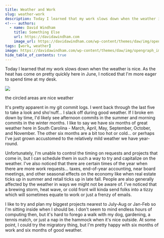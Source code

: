 ```yaml
---
title: Weather and Work
slug: weather-work
description: Today I learned that my work slows down when the weather is nice. 
<!--- authors:
  - name: David Windham
    title: Something Else
    url: https://davidawindham.com
    image_url: https://davidawindham.com/wp-content/themes/daw/img/opengraph_image.jpg -->
tags: [work, weather]
image: https://davidawindham.com/wp-content/themes/daw/img/opengraph_image.jpg
hide_table_of_contents: true
---
```


Today I learned that my work slows down when the weather is nice. As the heat has come on pretty quickly here in June, I noticed that I'm more eager to spend time at my desk.

<!--truncate-->

![](/img/git-commit.jpg)
<div style={{display: 'flex',  justifyContent:'center', alignItems:'center', fontSize:'small', marginBottom:'20px'}}>the circled areas are nice weather</div>

It's pretty apparent in my git commit logs. I went back through the last five to take a look and sho'nuff... I slack off during good weather. If I broke em down by time, I'd likely see afternoon commits in the summer and morning commits in the winter months. I like to say we have six months of great weather here in South Carolina - March, April, May, September, October, and November. The other six months are a bit too hot or cold... or perhaps I've just grown accustomed to the relatively mild weather we have year-round.

Unfortunately, I'm unable to control the timing on requests and projects that come in, but I can schedule them in such a way to try and capitalize on the weather. I've also noticed that there are certain times of the year when there are more work requests... taxes, end-of-year accounting, near board meetings, and other seasonal effects on the economy like when real estate ticks up in summer and retail ticks up in late fall. People are also generally affected by the weather in ways we might not be aware of. I've noticed that a brewing storm, heat wave, or cold front will kinda send folks into a tizzy which will sometimes equate to work or just a frenzy of emails.

I like to try and plan my biggest projects nearest to July-Aug or Jan-Feb so I'm sitting inside when I should be. I don't seem to mind endless hours of computing then, but it's hard to forego a walk with my dog, gardening, a tennis match, or just a nap in the hammock when it's nice outside. At some point, I could try the migratory thing, but I'm pretty happy with six months of work and six months of good weather.
